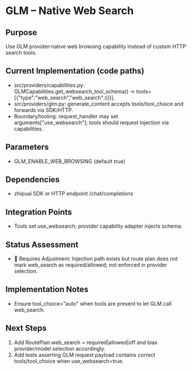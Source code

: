 # GLM – Native Web Search

## Purpose
Use GLM provider‑native web browsing capability instead of custom HTTP search tools.

## Current Implementation (code paths)
- src/providers/capabilities.py: GLMCapabilities.get_websearch_tool_schema() → tools=[{"type":"web_search","web_search":{}}].
- src/providers/glm.py: generate_content accepts tools/tool_choice and forwards via SDK/HTTP.
- Boundary/tooling: request_handler may set arguments["use_websearch"]; tools should request injection via capabilities.

## Parameters
- GLM_ENABLE_WEB_BROWSING (default true)

## Dependencies
- zhipuai SDK or HTTP endpoint /chat/completions

## Integration Points
- Tools set use_websearch; provider capability adapter injects schema.

## Status Assessment
- 🔧 Requires Adjustment: Injection path exists but route plan does not mark web_search as required/allowed; not enforced in provider selection.

## Implementation Notes
- Ensure tool_choice="auto" when tools are present to let GLM call web_search.

## Next Steps
1) Add RoutePlan.web_search = required|allowed|off and bias provider/model selection accordingly.
2) Add tests asserting GLM request payload contains correct tools/tool_choice when use_websearch=true.

